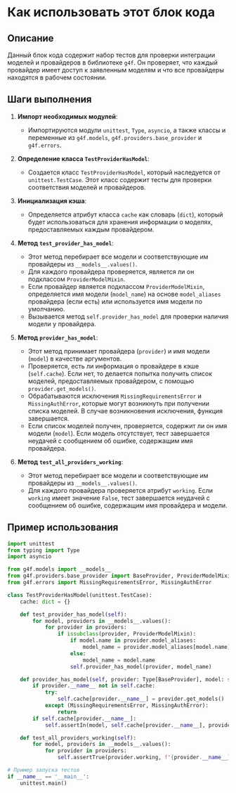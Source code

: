 Как использовать этот блок кода
=========================================================================================

Описание
-------------------------
Данный блок кода содержит набор тестов для проверки интеграции моделей и провайдеров в библиотеке `g4f`. Он проверяет, что каждый провайдер имеет доступ к заявленным моделям и что все провайдеры находятся в рабочем состоянии.

Шаги выполнения
-------------------------
1. **Импорт необходимых модулей**:
   - Импортируются модули `unittest`, `Type`, `asyncio`, а также классы и переменные из `g4f.models`, `g4f.providers.base_provider` и `g4f.errors`.

2. **Определение класса `TestProviderHasModel`**:
   - Создается класс `TestProviderHasModel`, который наследуется от `unittest.TestCase`. Этот класс содержит тесты для проверки соответствия моделей и провайдеров.

3. **Инициализация кэша**:
   - Определяется атрибут класса `cache` как словарь (`dict`), который будет использоваться для хранения информации о моделях, предоставляемых каждым провайдером.

4. **Метод `test_provider_has_model`**:
   - Этот метод перебирает все модели и соответствующие им провайдеры из `__models__.values()`.
   - Для каждого провайдера проверяется, является ли он подклассом `ProviderModelMixin`.
   - Если провайдер является подклассом `ProviderModelMixin`, определяется имя модели (`model_name`) на основе `model_aliases` провайдера (если есть) или используется имя модели по умолчанию.
   - Вызывается метод `self.provider_has_model` для проверки наличия модели у провайдера.

5. **Метод `provider_has_model`**:
   - Этот метод принимает провайдера (`provider`) и имя модели (`model`) в качестве аргументов.
   - Проверяется, есть ли информация о провайдере в кэше (`self.cache`). Если нет, то делается попытка получить список моделей, предоставляемых провайдером, с помощью `provider.get_models()`.
   - Обрабатываются исключения `MissingRequirementsError` и `MissingAuthError`, которые могут возникнуть при получении списка моделей. В случае возникновения исключения, функция завершается.
   - Если список моделей получен, проверяется, содержит ли он имя модели (`model`). Если модель отсутствует, тест завершается неудачей с сообщением об ошибке, содержащим имя провайдера.

6. **Метод `test_all_providers_working`**:
   - Этот метод перебирает все модели и соответствующие им провайдеры из `__models__.values()`.
   - Для каждого провайдера проверяется атрибут `working`. Если `working` имеет значение `False`, тест завершается неудачей с сообщением об ошибке, содержащим имя провайдера и модели.

Пример использования
-------------------------

```python
import unittest
from typing import Type
import asyncio

from g4f.models import __models__
from g4f.providers.base_provider import BaseProvider, ProviderModelMixin
from g4f.errors import MissingRequirementsError, MissingAuthError

class TestProviderHasModel(unittest.TestCase):
    cache: dict = {}

    def test_provider_has_model(self):
        for model, providers in __models__.values():
            for provider in providers:
                if issubclass(provider, ProviderModelMixin):
                    if model.name in provider.model_aliases:
                        model_name = provider.model_aliases[model.name]
                    else:
                        model_name = model.name
                    self.provider_has_model(provider, model_name)

    def provider_has_model(self, provider: Type[BaseProvider], model: str):
        if provider.__name__ not in self.cache:
            try:
                self.cache[provider.__name__] = provider.get_models()
            except (MissingRequirementsError, MissingAuthError):
                return
        if self.cache[provider.__name__]:
            self.assertIn(model, self.cache[provider.__name__], provider.__name__)

    def test_all_providers_working(self):
        for model, providers in __models__.values():
            for provider in providers:
                self.assertTrue(provider.working, f"{provider.__name__} in {model.name}")

# Пример запуска тестов
if __name__ == '__main__':
    unittest.main()
```